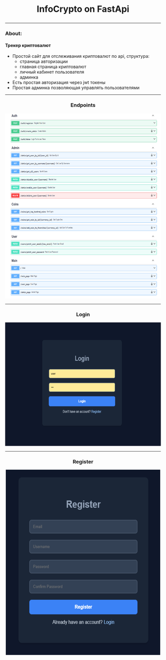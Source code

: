 # <p style="text-align: center;"> InfoCrypto on FastApi
____
### About:
#### __Трекер криптовалют__
 - Простой сайт для отслеживания криптовалют по api, структура:
   - страница авторизации
   - главная страница криптовалют
   - личный кабинет пользователя
   - админка
 - Есть простая авторизация через jwt токены
 - Простая админка позволяющая управлять пользователями
___
### <p style="text-align: center;"> Endpoints

<p align="center">
  <img width="800" height="600" src="endpoints.png">
</p>

___

### <p style="text-align: center;"> Login
<p align="center">
  <img width="600" height="400" src="login.png">
</p>

___
### <p style="text-align: center;"> Register
<p align="center">
  <img width="500" height="600" src="register.png">
</p>


